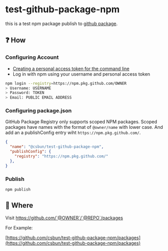 # test-github-package-npm

this is a test npm package publish to [github package](https://help.github.com/en/articles/about-github-package-registry).

## ❓ How

### Configuring Account

- [Creating a personal access token for the command line](https://help.github.com/en/articles/creating-a-personal-access-token-for-the-command-line)
- Log in with npm using your username and personal access token

```sh
npm login --registry=https://npm.pkg.github.com/OWNER
> Username: USERNAME
> Password: TOKEN
> Email: PUBLIC EMAIL ADDRESS
```

### Configuring package.json

GitHub Package Registry only supports scoped NPM packages. Scoped packages have names with the format of `@owner/name` with lower case. And add an a publishConfig entry wiht `https://npm.pkg.github.com/`.

```json
{
  "name": "@csbun/test-github-package-npm",
  "publishConfig": {
    "registry": "https://npm.pkg.github.com/"
  },
}
```

### Publish

```sh
npm publish
```

## 🤫 Where

Visit https://github.com/`@OWNER`/`@REPO`/packages

For Example:

[https://github.com/csbun/test-github-package-npm/packages](https://github.com/csbun/test-github-package-npm/packages)

